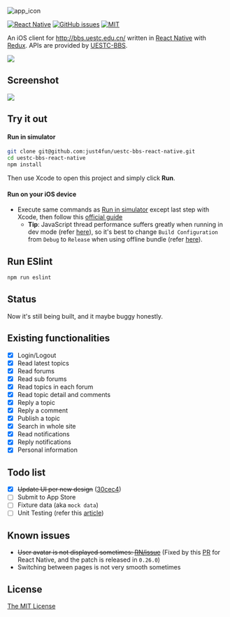 ![app_icon](https://cloud.githubusercontent.com/assets/7512625/18613513/348f7322-7daf-11e6-902d-94776bb55670.jpg)

[![React Native](https://img.shields.io/badge/react--native-v0.34.x-05A5D1.svg)](https://facebook.github.io/react-native)
[![GitHub issues](https://img.shields.io/github/issues/just4fun/uestc-bbs-react-native.svg)](https://github.com/just4fun/uestc-bbs-react-native/issues)
[![MIT](https://img.shields.io/dub/l/vibe-d.svg)](http://opensource.org/licenses/MIT)

An iOS client for http://bbs.uestc.edu.cn/ written in [React Native](https://facebook.github.io/react-native/) with [Redux](http://redux.js.org/). APIs are provided by [UESTC-BBS](https://github.com/UESTC-BBS/API-Docs/wiki/Mobcent-API).

![](https://cloud.githubusercontent.com/assets/7512625/12371330/88981098-bc6a-11e5-8511-6e02c5233006.gif)

## Screenshot

![](https://cloud.githubusercontent.com/assets/7512625/21095744/dc193e2c-c097-11e6-8632-ffcc6927b4f4.gif)

## Try it out

#### Run in simulator

```bash
git clone git@github.com:just4fun/uestc-bbs-react-native.git
cd uestc-bbs-react-native
npm install
```
Then use Xcode to open this project and simply click **Run**.

#### Run on your iOS device

- Execute same commands as [Run in simulator](https://github.com/just4fun/uestc-bbs-react-native#run-in-simulator) except last step with Xcode, then follow this [official guide](http://facebook.github.io/react-native/docs/running-on-device-ios.html)
  - **Tip**: JavaScript thread performance suffers greatly when running in dev mode (refer [here](https://facebook.github.io/react-native/docs/performance.html)), so it's best to change `Build Configuration` from `Debug` to `Release` when using offline bundle (refer [here](https://facebook.github.io/react-native/docs/running-on-device-ios.html#using-offline-bundle)).

## Run ESlint

```bash
npm run eslint
```

## Status

Now it's still being built, and it maybe buggy honestly.

## Existing functionalities

- [x] Login/Logout
- [x] Read latest topics
- [x] Read forums
- [x] Read sub forums
- [x] Read topics in each forum
- [x] Read topic detail and comments
- [x] Reply a topic
- [x] Reply a comment
- [x] Publish a topic
- [x] Search in whole site
- [x] Read notifications
- [x] Reply notifications
- [x] Personal information

## Todo list

- [x] ~~Update UI per new design~~ ([30cec4](https://github.com/just4fun/uestc-bbs-react-native/commit/30cec4f0aaf5db976666334106e8d466de05cb88))
- [ ] Submit to App Store
- [ ] Fixture data (aka `mock data`)
- [ ] Unit Testing (refer this [article](http://www.schibsted.pl/2015/10/testing-react-native-components-with-jest/))

## Known issues

- ~~User avatar is not displayed sometimes: [RN/issue](https://github.com/facebook/react-native/issues/5616)~~ (Fixed by this [PR](https://github.com/facebook/react-native/pull/7262) for React Native, and the patch is released in `0.26.0`)
- Switching between pages is not very smooth sometimes

## License

[The MIT License](http://opensource.org/licenses/MIT)
